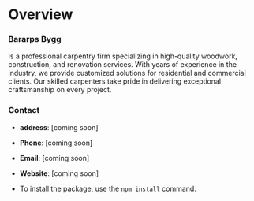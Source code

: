 # Overview
 
### Bararps Bygg
Is a professional carpentry firm specializing in high-quality woodwork, construction, and renovation services. With years of experience in the industry, we provide customized solutions for residential and commercial clients. Our skilled carpenters take pride in delivering exceptional craftsmanship on every project.

### Contact
- **address**: [coming soon] 
- **Phone**: [coming soon]
- **Email**: [coming soon]
- **Website**: [coming soon]

- To install the package, use the `npm install` command.


